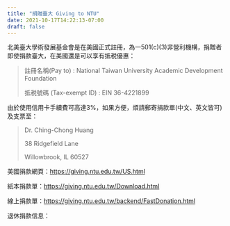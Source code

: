 ```yaml
---
title: "捐贈臺大 Giving to NTU"
date: 2021-10-17T14:22:13-07:00
draft: false
---
```

北美臺大學術發展基金會是在美國正式註冊，為一501(c)(3)非營利機構，捐贈者即使捐款臺大，在美國還是可以享有抵税優惠：

> 註冊名稱(Pay to) : National Taiwan University Academic Development Foundation
>
> 抵税號碼 (Tax-exempt ID) : EIN 36-4221899

由於使用信用卡手續費可高達3%，如果方便，煩請郵寄捐款單(中文、英文皆可)及支票至：

> Dr. Ching-Chong Huang
>
> 38 Ridgefield Lane
>
> Willowbrook, IL 60527

美國捐款網頁：<https://giving.ntu.edu.tw/US.html>

紙本捐款單：<https://giving.ntu.edu.tw/Download.html>

線上捐款單：<https://giving.ntu.edu.tw/backend/FastDonation.html>

退休捐款信息：
